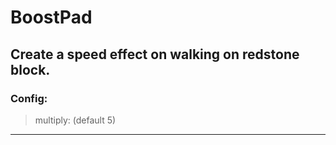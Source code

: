 # BoostPad

## Create a speed effect on walking on redstone block.

### Config:
> multiply: (default 5)
---
